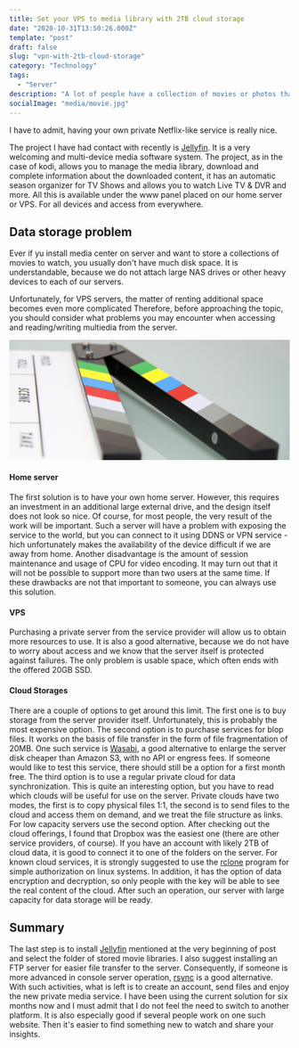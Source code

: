 ```yaml
---
title: Set your VPS to media library with 2TB cloud storage
date: "2020-10-31T13:50:26.000Z"
template: "post"
draft: false
slug: "vpn-with-2tb-cloud-storage"
category: "Technology"
tags:
  - "Server"
description: "A lot of people have a collection of movies or photos that they would like to share with friends. Installing Netflix imitation services is good, but requires a really large amount of space on the VPS servers. Of course, there is a solution for that"
socialImage: "media/movie.jpg"
---
```


I have to admit, having your own private Netflix-like service is really nice. 

The project I have had contact with recently is [Jellyfin](https://jellyfin.org/). It is a very welcoming and multi-device media software system. The project, as in the case of kodi, allows you to manage the media library, download and complete information about the downloaded content, it has an automatic season organizer for TV Shows and allows you to watch Live TV & DVR and more. All this is available under the www panel placed on our home server or VPS. For all devices and access from everywhere.

## Data storage problem

Ever if yu install media center on server and want to store a collections of movies to watch, you usually don't have much disk space. It is understandable, because we do not attach large NAS drives or other heavy devices to each of our servers.

Unfortunately, for VPS servers, the matter of renting additional space becomes even more complicated Therefore, before approaching the topic, you should consider what problems you may encounter when accessing and reading/writing multiedia from the server.

![Solutions for own media center](/media/movie.jpg)

#### Home server
The first solution is to have your own home server. However, this requires an investment in an additional large external drive, and the design itself does not look so nice. Of course, for most people, the very result of the work will be important. Such a server will have a problem with exposing the service to the world, but you can connect to it using DDNS or VPN service - hich unfortunately makes the availability of the device difficult if we are away from home. Another disadvantage is the amount of session maintenance and usage of CPU for video encoding. It may turn out that it will not be possible to support more than two users at the same time. If these drawbacks are not that important to someone, you can always use this solution.

#### VPS
Purchasing a private server from the service provider will allow us to obtain more resources to use. It is also a good alternative, because we do not have to worry about access and we know that the server itself is protected against failures. The only problem is usable space, which often ends with the offered 20GB SSD.

#### Cloud Storages
There are a couple of options to get around this limit. The first one is to buy storage from the server provider itself. Unfortunately, this is probably the most expensive option. The second option is to purchase services for blop files. It works on the basis of file transfer in the form of file fragmentation of 20MB. One such service is [Wasabi](https://wasabi.com/), a good alternative to enlarge the server disk cheaper than Amazon S3, with no API or engress fees. If someone would like to test this service, there should still be a option for a first month free. The third option is to use a regular private cloud for data synchronization. This is quite an interesting option, but you have to read which clouds will be useful for use on the server. Private clouds have two modes, the first is to copy physical files 1:1, the second is to send files to the cloud and access them on demand, and we treat the file structure as links. For low capacity servers use the second option. After checking out the cloud offerings, I found that Dropbox was the easiest one (there are other service providers, of course). If you have an account with likely 2TB of cloud data, it is good to connect it to one of the folders on the server. For known cloud services, it is strongly suggested to use the [rclone](https://rclone.org/) program for simple authorization on linux systems. In addition, it has the option of data encryption and decryption, so only people with the key will be able to see the real content of the cloud. After such an operation, our server with large capacity for data storage will be ready.

## Summary
The last step is to install [Jellyfin](https://jellyfin.org/) mentioned at the very beginning of post and select the folder of stored movie libraries. I also suggest installing an FTP server for easier file transfer to the server. Consequently, if someone is more advanced in console server operation, [rsync](https://linux.die.net/man/1/rsync) is a good alternative. With such activities, what is left is to create an account, send files and enjoy the new private media service. I have been using the current solution for six months now and I must admit that I do not feel the need to switch to another platform. It is also especially good if several people work on one such website. Then it's easier to find something new to watch and share your insights.